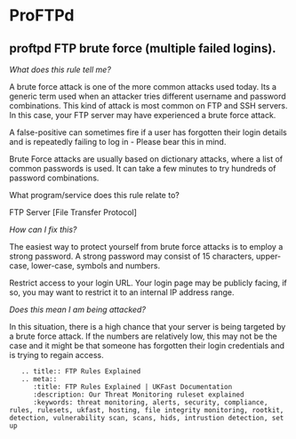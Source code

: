 # ProFTPd

## proftpd FTP brute force (multiple failed logins).

*What does this rule tell me?*


A brute force attack is one of the more common attacks used today. Its a generic term used when an attacker tries different username and password combinations. This kind of attack is most common on FTP and SSH servers. In this case, your FTP server may have experienced a brute force attack.

A false-positive can sometimes fire if a user has forgotten their login details and is repeatedly failing to log in - Please bear this in mind.

Brute Force attacks are usually based on dictionary attacks, where a list of common passwords is used. It can take a few minutes to try hundreds of password combinations.

What program/service does this rule relate to?


FTP Server [File Transfer Protocol]

*How can I fix this?*


The easiest way to protect yourself from brute force attacks is to employ a strong password. A strong password may consist of 15 characters, upper-case, lower-case, symbols and numbers.

Restrict access to your login URL. Your login page may be publicly facing, if so, you may want to restrict it to an internal IP address range.

*Does this mean I am being attacked?*

In this situation, there is a high chance that your server is being targeted by a brute force attack. If the numbers are relatively low, this may not be the case and it might be that someone has forgotten their login credentials and is trying to regain access.

```eval_rst
   .. title:: FTP Rules Explained
   .. meta::
      :title: FTP Rules Explained | UKFast Documentation
      :description: Our Threat Monitoring ruleset explained
      :keywords: threat monitoring, alerts, security, compliance, rules, rulesets, ukfast, hosting, file integrity monitoring, rootkit, detection, vulnerability scan, scans, hids, intrustion detection, set up
```
